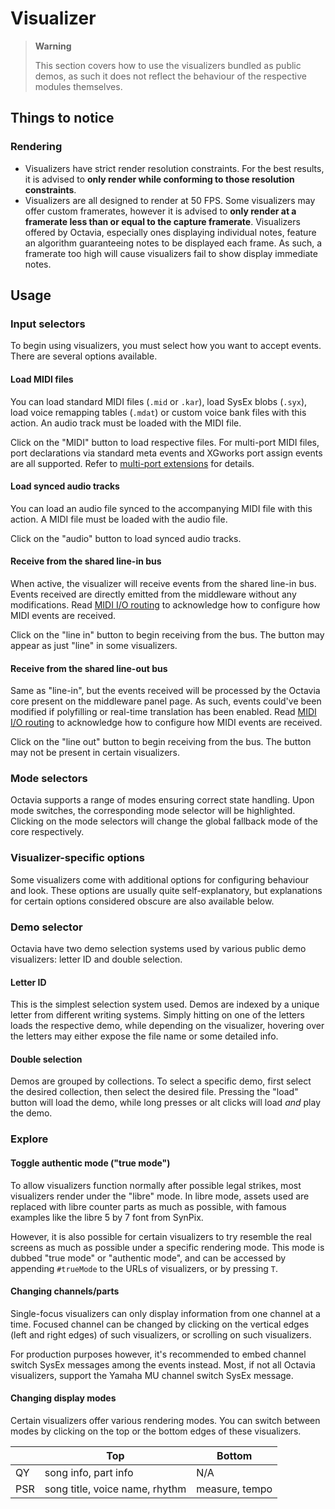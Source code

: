 # Visualizer
> **Warning**
> 
> This section covers how to use the visualizers bundled as public demos, as such it does not reflect the behaviour of the respective modules themselves.

## Things to notice
### Rendering
* Visualizers have strict render resolution constraints. For the best results, it is advised to **only render while conforming to those resolution constraints**.
* Visualizers are all designed to render at 50 FPS. Some visualizers may offer custom framerates, however it is advised to **only render at a framerate less than or equal to the capture framerate**. Visualizers offered by Octavia, especially ones displaying individual notes, feature an algorithm guaranteeing notes to be displayed each frame. As such, a framerate too high will cause visualizers fail to show display immediate notes.

## Usage
### Input selectors
To begin using visualizers, you must select how you want to accept events. There are several options available.

#### Load MIDI files
You can load standard MIDI files (`.mid` or `.kar`), load SysEx blobs (`.syx`), load voice remapping tables (`.mdat`) or custom voice bank files with this action. An audio track must be loaded with the MIDI file.

Click on the "MIDI" button to load respective files. For multi-port MIDI files, port declarations via standard meta events and XGworks port assign events are all supported. Refer to [multi-port extensions](../support/ext.md) for details.

#### Load synced audio tracks
You can load an audio file synced to the accompanying MIDI file with this action. A MIDI file must be loaded with the audio file.

Click on the "audio" button to load synced audio tracks.

#### Receive from the shared line-in bus
When active, the visualizer will receive events from the shared line-in bus. Events received are directly emitted from the middleware without any modifications. Read [MIDI I/O routing](./mw.md) to acknowledge how to configure how MIDI events are received.

Click on the "line in" button to begin receiving from the bus. The button may appear as just "line" in some visualizers.

#### Receive from the shared line-out bus
Same as "line-in", but the events received will be processed by the Octavia core present on the middleware panel page. As such, events could've been modified if polyfilling or real-time translation has been enabled. Read [MIDI I/O routing](./mw.md) to acknowledge how to configure how MIDI events are received.

Click on the "line out" button to begin receiving from the bus. The button may not be present in certain visualizers.

### Mode selectors
Octavia supports a range of modes ensuring correct state handling. Upon mode switches, the corresponding mode selector will be highlighted. Clicking on the mode selectors will change the global fallback mode of the core respectively.

### Visualizer-specific options
Some visualizers come with additional options for configuring behaviour and look. These options are usually quite self-explanatory, but explanations for certain options considered obscure are also available below.

### Demo selector
Octavia have two demo selection systems used by various public demo visualizers: letter ID and double selection.

#### Letter ID
This is the simplest selection system used. Demos are indexed by a unique letter from different writing systems. Simply hitting on one of the letters loads the respective demo, while depending on the visualizer, hovering over the letters may either expose the file name or some detailed info.

#### Double selection
Demos are grouped by collections. To select a specific demo, first select the desired collection, then select the desired file. Pressing the "load" button will load the demo, while long presses or alt clicks will load *and* play the demo.

### Explore
#### Toggle authentic mode ("true mode")
To allow visualizers function normally after possible legal strikes, most visualizers render under the "libre" mode. In libre mode, assets used are replaced with libre counter parts as much as possible, with famous examples like the libre 5 by 7 font from SynPix.

However, it is also possible for certain visualizers to try resemble the real screens as much as possible under a specific rendering mode. This mode is dubbed "true mode" or "authentic mode", and can be accessed by appending `#trueMode` to the URLs of visualizers, or by pressing `T`.

#### Changing channels/parts
Single-focus visualizers can only display information from one channel at a time. Focused channel can be changed by clicking on the vertical edges (left and right edges) of such visualizers, or scrolling on such visualizers.

For production purposes however, it's recommended to embed channel switch SysEx messages among the events instead. Most, if not all Octavia visualizers, support the Yamaha MU channel switch SysEx message.

#### Changing display modes
Certain visualizers offer various rendering modes. You can switch between modes by clicking on the top or the bottom edges of these visualizers.

|     | Top | Bottom |
| --- | --- | ------ |
| QY  | song info, part info | N/A |
| PSR | song title, voice name, rhythm | measure, tempo |